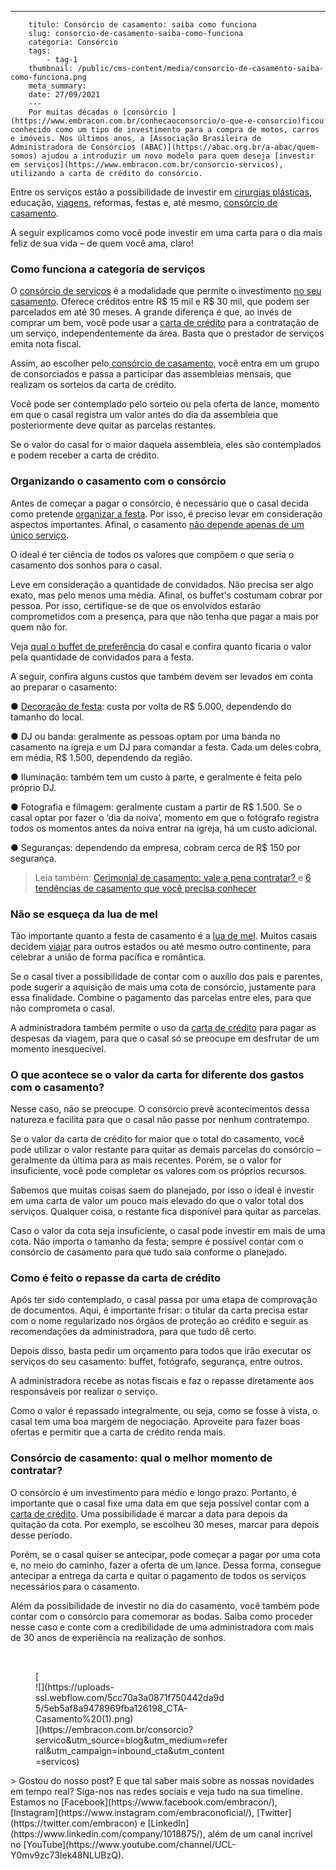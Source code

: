 ---
        titulo: Consórcio de casamento: saiba como funciona
        slug: consorcio-de-casamento-saiba-como-funciona
        categoria: Consórcio
        tags:
            - tag-1
        thumbnail: /public/cms-content/media/consorcio-de-casamento-saiba-como-funciona.png
        meta_summary: 
        date: 27/09/2021
        ---
        Por muitas décadas o [consórcio ](https://www.embracon.com.br/conhecaoconsorcio/o-que-e-consorcio)ficou conhecido como um tipo de investimento para a compra de motos, carros e imóveis. Nos últimos anos, a [Associação Brasileira de Administradora de Consórcios (ABAC)](https://abac.org.br/a-abac/quem-somos) ajudou a introduzir um novo modelo para quem deseja [investir em serviços](https://www.embracon.com.br/consorcio-servicos), utilizando a carta de crédito do consórcio.

Entre os serviços estão a possibilidade de investir em [cirurgias plásticas](https://www.embracon.com.br/blog/por-que-fazer-um-consorcio-de-cirurgia-plastica), educação, [viagens](https://www.embracon.com.br/blog/consorcio-de-viagens-embracon-vantagens), reformas, festas e, até mesmo, [consórcio de casamento](https://www.embracon.com.br/consorcio-servicos).

A seguir explicamos como você pode investir em uma carta para o dia mais feliz de sua vida – de quem você ama, claro!

### Como funciona a categoria de serviços

O [consórcio de serviços](https://www.embracon.com.br/blog/consorcio-de-servicos-tudo-o-que-voce-precisa-saber-sobre-o-assunto) é a modalidade que permite o investimento [no seu casamento](https://www.embracon.com.br/blog/saiba-quais-sao-os-primeiros-passos-para-planejar-um-casamento). Oferece créditos entre R$ 15 mil e R$ 30 mil, que podem ser parcelados em até 30 meses. A grande diferença é que, ao invés de comprar um bem, você pode usar a [carta de crédito](https://www.embracon.com.br/conhecaoconsorcio/o-que-e-carta-de-credito) para a contratação de um serviço, independentemente da área. Basta que o prestador de serviços emita nota fiscal.

Assim, ao escolher pelo[ consórcio de casamento](http://embracon.com.br/blog/quando-o-consorcio-e-uma-boa-opcao), você entra em um grupo de consorciados e passa a participar das assembleias mensais, que realizam os sorteios da carta de crédito.

Você pode ser contemplado pelo sorteio ou pela oferta de lance, momento em que o casal registra um valor antes do dia da assembleia que posteriormente deve quitar as parcelas restantes.

Se o valor do casal for o maior daquela assembleia, eles são contemplados e podem receber a carta de crédito.

### Organizando o casamento com o consórcio

Antes de começar a pagar o consórcio, é necessário que o casal decida como pretende [organizar a festa](https://www.embracon.com.br/blog/como-fazer-um-planejamento-financeiro-para-o-casamento). Por isso, é preciso levar em consideração aspectos importantes. Afinal, o casamento [não depende apenas de um único serviço](https://www.embracon.com.br/blog/fornecedores-para-casamentos-escolha-bem-e-negocie-os-precos).

O ideal é ter ciência de todos os valores que compõem o que seria o casamento dos sonhos para o casal.

Leve em consideração a quantidade de convidados. Não precisa ser algo exato, mas pelo menos uma média. Afinal, os buffet's costumam cobrar por pessoa. Por isso, certifique-se de que os envolvidos estarão comprometidos com a presença, para que não tenha que pagar a mais por quem não for.

Veja [qual o buffet de preferência](https://www.embracon.com.br/blog/4-conselhos-para-escolher-o-menu-de-festa-de-casamento) do casal e confira quanto ficaria o valor pela quantidade de convidados para a festa.

A seguir, confira alguns custos que também devem ser levados em conta ao preparar o casamento:

● [Decoração de festa](https://www.embracon.com.br/blog/conheca-as-principais-tendencias-em-decoracao-de-casamento): custa por volta de R$ 5.000, dependendo do tamanho do local.

● DJ ou banda: geralmente as pessoas optam por uma banda no casamento na igreja e um DJ para comandar a festa. Cada um deles cobra, em média, R$ 1.500, dependendo da região.

● Iluminação: também tem um custo à parte, e geralmente é feita pelo próprio DJ.

● Fotografia e filmagem: geralmente custam a partir de R$ 1.500. Se o casal optar por fazer o ‘dia da noiva’, momento em que o fotógrafo registra todos os momentos antes da noiva entrar na igreja, há um custo adicional.

● Seguranças: dependendo da empresa, cobram cerca de R$ 150 por segurança.

> Leia também: [Cerimonial de casamento: vale a pena contratar? ](https://www.embracon.com.br/blog/cerimonial-de-casamento-vale-a-pena-contratar)e [6 tendências de casamento que você precisa conhecer](https://www.embracon.com.br/blog/6-tendencias-de-casamento-que-voce-precisa-conhecer)

### Não se esqueça da lua de mel

Tão importante quanto a festa de casamento é a [lua de mel](https://www.embracon.com.br/blog/viagem-de-lua-de-mel-como-escolher-o-destino-ideal). Muitos casais decidem [viajar](https://www.embracon.com.br/blog/saiba-como-planejar-uma-lua-de-mel-dos-sonhos) para outros estados ou até mesmo outro continente, para celebrar a união de forma pacífica e romântica.

Se o casal tiver a possibilidade de contar com o auxílio dos pais e parentes, pode sugerir a aquisição de mais uma cota de consórcio, justamente para essa finalidade. Combine o pagamento das parcelas entre eles, para que não comprometa o casal.

A administradora também permite o uso da [carta de crédito](https://www.embracon.com.br/conhecaoconsorcio/o-que-e-carta-de-credito) para pagar as despesas da viagem, para que o casal só se preocupe em desfrutar de um momento inesquecível.

### O que acontece se o valor da carta for diferente dos gastos com o casamento?

Nesse caso, não se preocupe. O consórcio prevê acontecimentos dessa natureza e facilita para que o casal não passe por nenhum contratempo.

Se o valor da carta de crédito for maior que o total do casamento, você pode utilizar o valor restante para quitar as demais parcelas do consórcio – geralmente da última para as mais recentes. Porém, se o valor for insuficiente, você pode completar os valores com os próprios recursos.

Sabemos que muitas coisas saem do planejado, por isso o ideal é investir em uma carta de valor um pouco mais elevado do que o valor total dos serviços. Qualquer coisa, o restante fica disponível para quitar as parcelas.

Caso o valor da cota seja insuficiente, o casal pode investir em mais de uma cota. Não importa o tamanho da festa; sempre é possível contar com o consórcio de casamento para que tudo saia conforme o planejado.

### Como é feito o repasse da carta de crédito

Após ter sido contemplado, o casal passa por uma etapa de comprovação de documentos. Aqui, é importante frisar: o titular da carta precisa estar com o nome regularizado nos órgãos de proteção ao crédito e seguir as recomendações da administradora, para que tudo dê certo.

Depois disso, basta pedir um orçamento para todos que irão executar os serviços do seu casamento: buffet, fotógrafo, segurança, entre outros.

A administradora recebe as notas fiscais e faz o repasse diretamente aos responsáveis por realizar o serviço.

Como o valor é repassado integralmente, ou seja, como se fosse à vista, o casal tem uma boa margem de negociação. Aproveite para fazer boas ofertas e permitir que a carta de crédito renda mais.

### Consórcio de casamento: qual o melhor momento de contratar?

O consórcio é um investimento para médio e longo prazo. Portanto, é importante que o casal fixe uma data em que seja possível contar com a [carta de crédito](https://www.embracon.com.br/conhecaoconsorcio/o-que-e-carta-de-credito). Uma possibilidade é marcar a data para depois da quitação da cota. Por exemplo, se escolheu 30 meses, marcar para depois desse período.

Porém, se o casal quiser se antecipar, pode começar a pagar por uma cota e, no meio do caminho, fazer a oferta de um lance. Dessa forma, consegue antecipar a entrega da carta e quitar o pagamento de todos os serviços necessários para o casamento.

Além da possibilidade de investir no dia do casamento, você também pode contar com o consórcio para comemorar as bodas. Saiba como proceder nesse caso e conte com a credibilidade de uma administradora com mais de 30 anos de experiência na realização de sonhos.

‍

<figure class="w-richtext-figure-type-image w-richtext-align-center" style="max-width:310px">[<div>![](https://uploads-ssl.webflow.com/5cc70a3a0871f750442da9d5/5eb5af8a9478969fba126198_CTA-Casamento%20(1).png)</div>](https://embracon.com.br/consorcio?servico&utm_source=blog&utm_medium=referral&utm_campaign=inbound_cta&utm_content=servicos)</figure>> Gostou do nosso post? E que tal saber mais sobre as nossas novidades em tempo real? Siga-nos nas redes sociais e veja tudo na sua timeline. Estamos no [Facebook](https://www.facebook.com/embracon/), [Instagram](https://www.instagram.com/embraconoficial/), [Twitter](https://twitter.com/embracon) e [LinkedIn](https://www.linkedin.com/company/1018875/), além de um canal incrível no [YouTube](https://www.youtube.com/channel/UCL-Y0mv9zc73Iek48NLUBzQ).
        